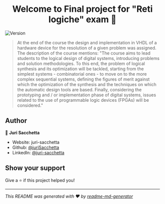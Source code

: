 <h1 align="center">Welcome to Final project for &#34;Reti logiche&#34; exam 👋</h1>
<p>
  <img alt="Version" src="https://img.shields.io/badge/version-1.0-blue.svg?cacheSeconds=2592000" />
</p>

> At the end of the course the design and implementation in VHDL of a hardware device for the resolution of a given problem was assigned.
The description of the course mentions:
"The course aims to lead students to the logical design of digital systems, introducing problems and solution methodologies. To this end, the problem of logical synthesis and its optimization will be tackled, starting from the simplest systems - combinatorial ones - to move on to the more complex sequential systems, defining the figures of merit against which the optimization of the synthesis and the techniques on which the automatic design tools are based. Finally, considering the prototyping and / or implementation phase of digital systems, issues related to the use of programmable logic devices (FPGAs) will be considered."

## Author

👤 **Juri Sacchetta**

* Website: juri-sacchetta
* Github: [@juriSacchetta](https://github.com/juriSacchetta)
* LinkedIn: [@juri-sacchetta](https://linkedin.com/in/juri-sacchetta)

## Show your support

Give a ⭐️ if this project helped you!

***
_This README was generated with ❤️ by [readme-md-generator](https://github.com/kefranabg/readme-md-generator)_
